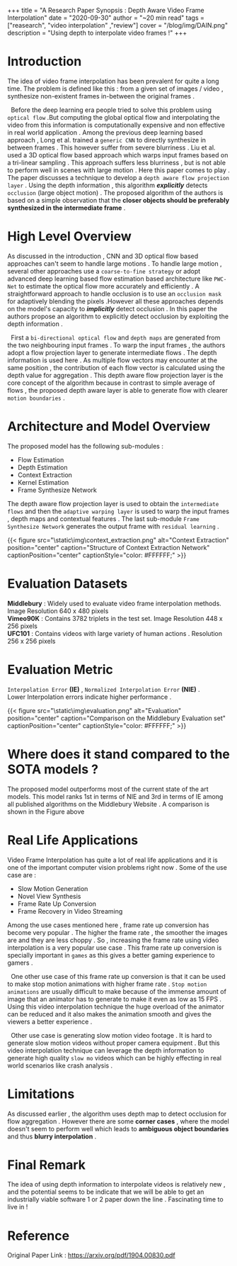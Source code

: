 +++
title = "A Research Paper Synopsis : Depth Aware Video Frame Interpolation"
date = "2020-09-30"
author = "~20 min read"
tags = ["reasearch", "video interpolation" ,"review"]
cover = "/blog/img/DAIN.png"
description = "Using depth to interpolate video frames !"
+++

# Introduction
 The idea of video frame interpolation has been prevalent for quite a long time. The problem is defined like this : from a given set of images / video , synthesize non-existent frames in-between the original frames .   

 &nbsp;
 Before the deep learning era people tried to solve this problem using `optical flow` .But computing the global optical flow and interpolating the video from this information is computationally expensive and non effective in real world application . Among the previous deep learning based approach , Long et al. trained a `generic CNN` to directly synthesize in between frames . This however suffer from severe blurriness . Liu et al. used a 3D optical flow based approach which warps input frames based on a tri-linear sampling . This approach suffers less blurriness , but is not able to perform well in scenes with large motion . Here this paper comes to play . The paper discusses a technique to develop a `depth aware flow projection layer` . Using the depth information , this algorithm _**explicitly**_ detects `occlusion` (large object motion) . The proposed algorithm of the authors is based on a simple observation that the **closer objects should be preferably synthesized in the intermediate frame** .

# High Level Overview
As discussed in the introduction , CNN and 3D optical flow based approaches can't seem to handle large motions . To handle large motion , several other approaches use a `coarse-to-fine strategy` or adopt advanced deep learning based flow estimation based architecture like `PWC-Net` to estimate the optical flow more accurately and efficiently . A straightforward approach to handle occlusion is to use an `occlusion mask` for adaptively blending the pixels .However all these approaches depends on the model's capacity to _**implicitly**_ detect occlusion . In this paper the authors propose an algorithm to explicitly detect occlusion by exploiting the depth information .

&nbsp;
First a `bi-directional optical flow` and `depth maps` are generated from the two neighbouring input frames . To warp the input frames , the authors adopt a flow projection layer to generate intermediate flows . The depth information is used here . As multiple flow vectors may encounter at the same position , the contribution of each flow vector is calculated using the depth value for aggregation . This depth aware flow projection layer is the core concept of the algorithm because in contrast to simple average of flows , the proposed depth aware layer is able to generate flow with clearer `motion boundaries` .

# Architecture and Model Overview
The proposed model has the following sub-modules :  
- Flow Estimation
- Depth Estimation
- Context Extraction 
- Kernel Estimation
- Frame Synthesize Network

The depth aware flow projection layer is used to obtain the `intermediate flows` and then the `adaptive warping layer` is used to warp the input frames , depth maps and contextual features . The last sub-module `Frame Synthesize Network` generates the output frame with `residual learning` .

{{< figure src="\static\img\context_extraction.png" alt="Context Extraction" position="center" caption="Structure of Context Extraction Network" captionPosition="center" captionStyle="color: #FFFFFF;" >}}

# Evaluation Datasets
**Middlebury** : Widely used to evaluate video frame interpolation methods. Image Resolution 640 x 480 pixels  
**Vimeo90K** : Contains 3782 triplets in the test set. Image Resolution 448 x 256 pixels  
**UFC101** : Contains videos with large variety of human actions . Resolution 256 x 256 pixels  

# Evaluation Metric
`Interpolation Error` **(IE)** , `Normalized Interpolation Error` **(NIE)** .   
Lower Interpolation errors indicate higher performance . 

{{< figure src="\static\img\evaluation.png" alt="Evaluation" position="center" caption="Comparison on the Middlebury Evaluation set" captionPosition="center" captionStyle="color: #FFFFFF;" >}}

# Where does it stand compared to the SOTA models ?
The proposed model outperforms most of the current state of the art models. This model ranks 1st in terms of NIE and 3rd in terms of IE among all published algorithms on the Middlebury Website . A comparison is shown in the Figure above

# Real Life Applications
Video Frame Interpolation has quite a lot of real life applications and it is one of the important computer vision problems right now . Some of the use case are :  
- Slow Motion Generation
- Novel View Synthesis 
- Frame Rate Up Conversion
- Frame Recovery in Video Streaming

Among the use cases mentioned here , frame rate up conversion has become very popular . The higher the frame rate , the smoother the images are and they are less choppy . So , increasing the frame rate using video interpolation is a very popular use case . This frame rate up conversion is specially important in `games` as this gives a better gaming experience to gamers .  

&nbsp;
One other use case of this frame rate up conversion is that it can be used to make stop motion animations with higher frame rate . `Stop motion animations` are usually difficult to make because of the immense amount of image that an animator has to generate to make it even as low as 15 FPS . Using this video interpolation technique the huge overload of the animator can be reduced and it also makes the animation smooth and gives the viewers a better experience .  

&nbsp;
Other use case is generating slow motion video footage . It is hard to generate slow motion videos without proper camera equipment . But this video interpolation technique can leverage the depth information to generate high quality `slow mo` videos which can be highly effecting in real world scenarios like crash analysis .

# Limitations
As discussed earlier , the algorithm uses depth map to detect occlusion for flow aggregation . However there are some **corner cases** , where the model doesn't seem to perform well which leads to **ambiguous object boundaries** and thus **blurry interpolation** .

# Final Remark
The idea of using depth information to interpolate videos is relatively new , and the potential seems to be indicate that we will be able to get an industrially viable software 1 or 2 paper down the line . Fascinating time to live in !

# Reference
Original Paper Link : https://arxiv.org/pdf/1904.00830.pdf
